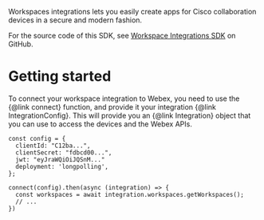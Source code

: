 Workspaces integrations lets you easily create apps for Cisco collaboration devices in a secure and modern fashion.

For the source code of this SDK, see [Workspace Integrations SDK](https://github.com/cisco-ce/workspace-integrations/)
on GitHub.

# Getting started

To connect your workspace integration to Webex, you need to use the {@link connect} function, and provide it your integration {@link IntegrationConfig}. This will provide you an {@link Integration} object that you can use to access the devices and the Webex APIs.

```
const config = {
  clientId: "C12ba...",
  clientSecret: "fdbcd00...",
  jwt: "eyJraWQiOiJQSnM..."
  deployment: 'longpolling',
};

connect(config).then(async (integration) => {
  const workspaces = await integration.workspaces.getWorkspaces();
  // ...
})
```